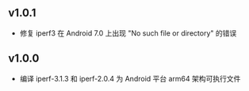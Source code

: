 v1.0.1
---
* 修复 iperf3 在 Android 7.0 上出现 "No such file or directory" 的错误

v1.0.0
---
* 编译 iperf-3.1.3 和 iperf-2.0.4 为 Android 平台 arm64 架构可执行文件